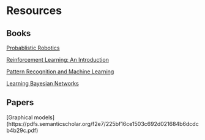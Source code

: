 
<h1>Resources</h1>

<h2>Books</h2>

[Probablistic Robotics](http://www.probabilistic-robotics.org/)

[Reinforcement Learning: An Introduction](http://incompleteideas.net/book/the-book-2nd.html)

[Pattern Recognition and Machine Learning](http://users.isr.ist.utl.pt/~wurmd/Livros/school/Bishop%20-%20Pattern%20Recognition%20And%20Machine%20Learning%20-%20Springer%20%202006.pdf)

[Learning Bayesian Networks](http://www.cs.technion.ac.il/~dang/books/Learning%20Bayesian%20Networks(Neapolitan,%20Richard).pdf)

<h2>Papers</h2>
[Graphical models](https://pdfs.semanticscholar.org/f2e7/225bf16ce1503c692d021684b6dcdcb4b29c.pdf)
